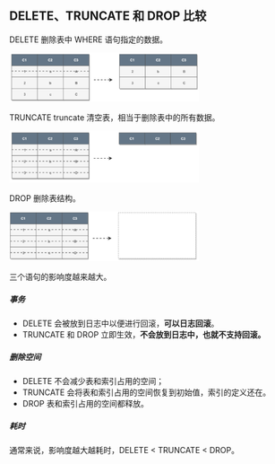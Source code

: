 ## DELETE、TRUNCATE 和 DROP 比较

DELETE 删除表中 WHERE 语句指定的数据。 

<img src="../../assets/1609659432183.png" alt="1609659432183" style="zoom:33%;" />

 TRUNCATE  truncate 清空表，相当于删除表中的所有数据。 

<img src="../../assets/1609659447237.png" alt="1609659447237" style="zoom:33%;" />

DROP 删除表结构。 

<img src="../../assets/1609659405630.png" alt="1609659405630" style="zoom: 33%;" />

三个语句的影响度越来越大。

##### 事务

- DELETE 会被放到日志中以便进行回滚，**可以日志回滚**。
- TRUNCATE 和 DROP 立即生效，**不会放到日志中，也就不支持回滚。**

##### 删除空间

- DELETE 不会减少表和索引占用的空间；
- TRUNCATE 会将表和索引占用的空间恢复到初始值，索引的定义还在。
- DROP 表和索引占用的空间都释放。

##### 耗时

通常来说，影响度越大越耗时，DELETE < TRUNCATE < DROP。
